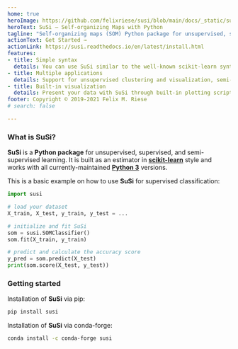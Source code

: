 ```yaml
---
home: true
heroImage: https://github.com/felixriese/susi/blob/main/docs/_static/susi_logo.png?raw=true
heroText: SuSi – Self-organizing Maps with Python
tagline: "Self-organizing maps (SOM) Python package for unsupervised, supervised and semi-supervised learning"
actionText: Get Started →
actionLink: https://susi.readthedocs.io/en/latest/install.html
features:
- title: Simple syntax
  details: You can use SuSi similar to the well-known scikit-learn syntax, e.g., fit(), predict(), transform().
- title: Multiple applications
  details: Support for unsupervised clustering and visualization, semi-supervised and supervised classification and regression.
- title: Built-in visualization
  details: Present your data with SuSi through built-in plotting scripts and example notebooks.
footer: Copyright © 2019-2021 Felix M. Riese
# search: false

---
```


### What is SuSi?

**SuSi** is a **Python package** for unsupervised, supervised, and semi-supervised learning. It is built as an estimator in [**scikit-learn**](https://scikit-learn.org) style and works with all currently-maintained [**Python 3**](https://python.org) versions.


This is a basic example on how to use **SuSi** for supervised classification:

```python
import susi

# load your dataset
X_train, X_test, y_train, y_test = ...

# initialize and fit SuSi
som = susi.SOMClassifier()
som.fit(X_train, y_train)

# predict and calculate the accuracy score
y_pred = som.predict(X_test)
print(som.score(X_test, y_test))
```

### Getting started

Installation of **SuSi** via pip:

```bash
pip install susi
```

Installation of **SuSi** via conda-forge:

```bash
conda install -c conda-forge susi
```
